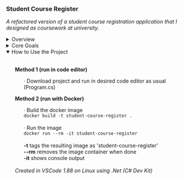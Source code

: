 ### Student Course Register
<i>A refactored version of a student course registration application that I designed as coursework at university.</i>

<details>
    <summary>Overview</summary>
    <ul><br>
        The original application displays a short menu of courses, then prompts the user to enter the id of the course they wish to register for. Once the maximum amount of courses that can be registered for is registered, the program thanks the user and exits. The program can be exited early if the user wishes to handle registration later. Courses cannot be registered for twice, and there is basic input checking to avoid some parsing errors.
        <br><br>
        Approaching the project again after years of working with C# and building on the techniques I learned at university, the main focus was on improving code readability, separating the code into smaller classes, improving performance by removing boilerplate and transitioning to a more data-based approach, and adding basic quality of life features.
        <br><br>
        The refactored application incorporates the following:
        <ul><br>
            · A notice beside registered courses
            <br>
            · The ability to unregister for a course
            <br>
            · Stringent input checking to avoid errors
            <br>
            · Improved phrasing in user prompt messages
            <br>
            · Some static helper methods to standardize console output and remove boilerplate
            <br>
            · The ability to continue running the application after the max amount of courses has been registered
            <br>
            · Additional prompts for more intuitive flow-control
            <br>
            · A dictionary to store course names by id, which moves to a more maintainable data-based approach
            <br>
            · Improvements to the main loop, greatly simplifying readability
            <br>
            · Reasonable separation of concerns into additional classes that handle specific aspects of the program
        </ul>
    </ul><br>
</details>

<details>
    <summary>Core Goals</summary>
    <ul><br>
        · Demonstrate general competency with C# in a .NET console environment
        <br>
        · Demonstrate knowledge of practices for successful integration with version control and docker
        <br>
        · Demonstrate abilities regarding refactoring and iteration
        <br>
        · Improve methods of application organization, structure, and user-facing flow control
        <br>
    </ul><br>
</details>

<details open>
    <summary>How to Use the Project</summary>
    <ul>
        <br><b>Method 1 (run in code editor)</b><br>
        <ul>· Download project and run in desired code editor as usual (Program.cs)</ul>
    </ul>
    <ul>
        <b>Method 2 (run with Docker)</b><br>
        <ul>
			· Build the docker image
			<br><code>docker build -t student-course-register .</code>
			<br>
			<br>· Run the image
			<br><code>docker run --rm -it student-course-register</code>
			<br>
			<br><b>-t</b> tags the resulting image as 'student-course-register'
			<br><b>--rm</b> removes the image container when done
			<br><b>-it</b> shows console output
			<br>
		</ul>
        <br><i>Created in VSCode 1.88 on Linux using .Net (C# Dev Kit)</i>
    </ul>
</details>